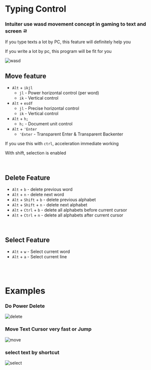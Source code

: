 # Typing Control

### Intuiter use **wasd movement** concept in gaming to **text** and **screen** ㄹ
If you type texts a lot by PC, this feature will definitely help you

If you write a lot by pc, this program will be fit for you

![wasd](https://images.pexels.com/photos/2755173/pexels-photo-2755173.jpeg?cs=srgb&dl=wasd-2755173.jpg)


## Move feature
- `Alt` + `ikjl`
  - `jl` - Power horizontal control (per word)
  - `ik` - Vertical control
- `Alt` + `esdf`
  - `jl` - Precise horizontal control
  - `ik` - Vertical control
- `Alt` + `h;`
  - `h;` - Document unit control
- `Alt` + `'Enter`
  - `'Enter` - Transparent Enter & Transparent Backenter
  
If you use this with `ctrl`, acceleration immediate working

With shift, selection is enabled

<br/>


## Delete Feature
- `Alt` + `b` - delete previous word
- `Alt` + `n` - delete next word
- `Alt` + `Shift` + `b` - delete previous alphabet
- `Alt` + `Shift` + `n` - delete next alphabet
- `Alt` + `Ctrl` + `b` - delete all alphabets before current cursor
- `Alt` + `Ctrl` + `n` - delete all alphabets after current cursor

  
<br/>

## Select Feature
- `Alt` + `w` - Select current word
- `Alt` + `a` - Select current line


<br/>
<br/>

# Examples

### Do Power Delete

![delete](/images/delete.gif)


### Move Text Cursor very fast or Jump

![move](/images/move.gif)



### select text by shortcut

![select](/images/select.gif)


